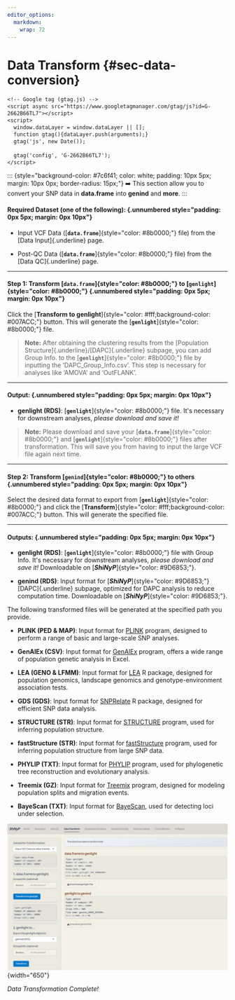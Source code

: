```yaml
---
editor_options: 
  markdown: 
    wrap: 72
---
```


# Data Transform {#sec-data-conversion}

```{=html}
<!-- Google tag (gtag.js) -->
<script async src="https://www.googletagmanager.com/gtag/js?id=G-2662B66TL7"></script>
<script>
  window.dataLayer = window.dataLayer || [];
  function gtag(){dataLayer.push(arguments);}
  gtag('js', new Date());

  gtag('config', 'G-2662B66TL7');
</script>
```

::: {style="background-color: #7c6f41; color: white; padding: 10px 5px; margin: 10px 0px; border-radius: 15px;"}
➡️ This section allow you to convert your SNP data in **data.frame**
into **genind** and **more**.
:::

#### Required Dataset (one of the following): {.unnumbered style="padding: 0px 5px; margin: 0px 10px"}

-   Input VCF Data ([**`data.frame`**]{style="color: #8b0000;"} file)
    from the [Data Input]{.underline} page.

-   Post-QC Data ([**`data.frame`**]{style="color: #8b0000;"} file) from
    the [Data QC]{.underline} page.

------------------------------------------------------------------------

#### Step 1: Transform [**`data.frame`**]{style="color: #8b0000;"} to [**`genlight`**]{style="color: #8b0000;"} {.unnumbered style="padding: 0px 5px; margin: 0px 10px"}

Click the [**Transform to
genlight**]{style="color: #fff;background-color: #007ACC;"} button. This
will generate the [**`genlight`**]{style="color: #8b0000;"} file.

> **Note:** After obtaining the clustering results from the [Population
> Structure]{.underline}/[DAPC]{.underline} subpage, you can add Group
> Info. to the [**`genlight`**]{style="color: #8b0000;"} file by
> inputting the ‘DAPC_Group_Info.csv’. This step is necessary for
> analyses like ‘AMOVA’ and ‘OutFLANK’.

------------------------------------------------------------------------

#### Output: {.unnumbered style="padding: 0px 5px; margin: 0px 10px"}

-   **genlight (RDS)**: [**`genlight`**]{style="color: #8b0000;"} file.
    It's necessary for downstream analyses, *please download and save
    it!*

> **Note:** Please download and save your
> [**`data.frame`**]{style="color: #8b0000;"} and
> [**`genlight`**]{style="color: #8b0000;"} files after transformation.
> This will save you from having to input the large VCF file again next
> time.

------------------------------------------------------------------------

#### Step 2: Transform [**`genind`**]{style="color: #8b0000;"} to others {.unnumbered style="padding: 0px 5px; margin: 0px 10px"}

Select the desired data format to export from
[**`genlight`**]{style="color: #8b0000;"} and click the
[**Transform**]{style="color: #fff;background-color: #007ACC;"} button.
This will generate the specified file.

------------------------------------------------------------------------

#### Outputs: {.unnumbered style="padding: 0px 5px; margin: 0px 10px"}

-   **genlight (RDS)**: [**`genlight`**]{style="color: #8b0000;"} file
    with Group Info. It's necessary for downstream analyses, *please
    download and save it!* Downloadable on
    [***ShiNyP***]{style="color: #9D6853;"}.

-   **genind (RDS)**: Input format for
    [***ShiNyP***]{style="color: #9D6853;"} [DAPC]{.underline} subpage,
    optimized for DAPC analysis to reduce computation time. Downloadable
    on [***ShiNyP***]{style="color: #9D6853;"}.

The following transformed files will be generated at the specified path
you provide.

-   **PLINK (PED & MAP)**: Input format for
    [PLINK](https://www.cog-genomics.org/plink/1.9/input#ped) program,
    designed to perform a range of basic and large-scale SNP analyses.

-   **GenAlEx (CSV)**: Input format for
    [GenAlEx](https://biology-assets.anu.edu.au/GenAlEx/Welcome.html)
    program, offers a wide range of population genetic analysis in
    Excel.

-   **LEA (GENO & LFMM)**: Input format for
    [LEA](https://www.bioconductor.org/packages/release/bioc/html/LEA.html)
    R package, designed for population genomics, landscape genomics and
    genotype-environment association tests.

-   **GDS (GDS)**: Input format for
    [SNPRelate](https://bioconductor.org/packages/release/bioc/html/SNPRelate.html)
    R package, designed for efficient SNP data analysis.

-   **STRUCTURE (STR)**: Input format for
    [STRUCTURE](https://web.stanford.edu/group/pritchardlab/structure.html)
    program, used for inferring population structure.

-   **fastStructure (STR)**: Input format for
    [fastStructure](https://rajanil.github.io/fastStructure/) program,
    used for inferring population structure from large SNP data.

-   **PHYLIP (TXT)**: Input format for
    [PHYLIP](https://phylipweb.github.io/phylip/) program, used for
    phylogenetic tree reconstruction and evolutionary analysis.

-   **Treemix (GZ)**: Input format for
    [Treemix](https://speciationgenomics.github.io/Treemix/) program,
    designed for modeling population splits and migration events.

-   **BayeScan (TXT)**: Input format for
    [BayeScan](https://cmpg.unibe.ch/software/BayeScan/files/BayeScan2.0_manual.pdf),
    used for detecting loci under selection.

![](screenshots/DataTransform1.png){width="650"}

*Data Transformation Complete!*
